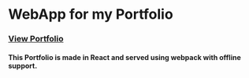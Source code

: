 # WebApp for my Portfolio
### [View Portfolio](https://niteshdangi.github.io)

#### This Portfolio is made in React and served using webpack with offline support.
